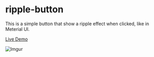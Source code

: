 # ripple-button

This is a simple button that show a ripple effect when clicked, like in Meterial UI.

[Live Demo](https://ripple-button.netlify.app/)

![Imgur](https://i.imgur.com/KmXD5DX.png)
